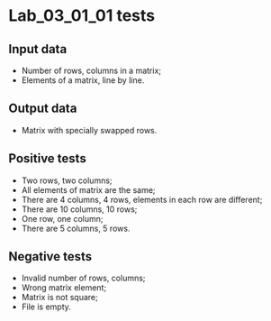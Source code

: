 # Lab_03_01_01 tests
## Input data
- Number of rows, columns in a matrix;
- Elements of a matrix, line by line.
## Output data
- Matrix with specially swapped rows.
## Positive tests
- Two rows, two columns;
- All elements of matrix are the same;
- There are 4 columns, 4 rows, elements in each row are different;
- There are 10 columns, 10 rows;
- One row, one column;
- There are 5 columns, 5 rows.
## Negative tests
- Invalid number of rows, columns;
- Wrong matrix element;
- Matrix is not square;
- File is empty.